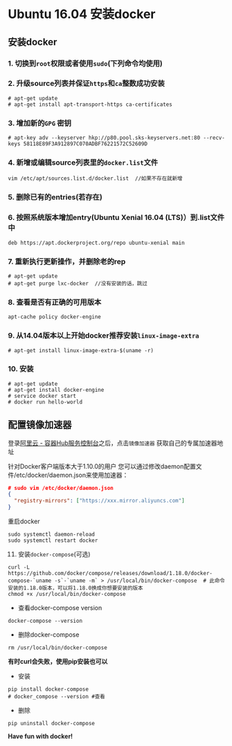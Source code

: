 # Ubuntu 16.04 安装docker

## 安装docker

### 1. 切换到`root`权限或者使用`sudo`(下列命令均使用)

### 2. 升级source列表并保证`https`和`ca`整数成功安装

```
# apt-get update
# apt-get install apt-transport-https ca-certificates
```

### 3. 增加新的`GPG` 密钥

```
# apt-key adv --keyserver hkp://p80.pool.sks-keyservers.net:80 --recv-keys 58118E89F3A912897C070ADBF76221572C52609D
```

### 4. 新增或编辑source列表里的`docker.list`文件

```
vim /etc/apt/sources.list.d/docker.list  //如果不存在就新增
```

### 5. 删除已有的entries(若存在)

### 6. 按照系统版本增加entry(Ubuntu Xenial 16.04 (LTS)）到.list文件中

```
deb https://apt.dockerproject.org/repo ubuntu-xenial main
```

### 7. 重新执行更新操作，并删除老的rep

```
# apt-get update
# apt-get purge lxc-docker  //没有安装的话，跳过
```

### 8. 查看是否有正确的可用版本

```
apt-cache policy docker-engine
```

### 9. 从14.04版本以上开始docker推荐安装`linux-image-extra`

```
# apt-get install linux-image-extra-$(uname -r)
```

### 10. 安装

```
# apt-get update
# apt-get install docker-engine
# service docker start 
# docker run hello-world
```

##  配置镜像加速器

登录[阿里云 - 容器Hub服务控制台](https://cr.console.aliyun.com/)之后，点击`镜像加速器`
获取自己的专属加速器地址

针对Docker客户端版本大于1.10.0的用户
您可以通过修改daemon配置文件/etc/docker/daemon.json来使用加速器：

```json
# sudo vim /etc/docker/daemon.json
{
  "registry-mirrors": ["https://xxx.mirror.aliyuncs.com"]
}
```

重启docker

```
sudo systemctl daemon-reload
sudo systemctl restart docker
```


11. 安装`docker-compose`(可选)

```
curl -L https://github.com/docker/compose/releases/download/1.18.0/docker-compose-`uname -s`-`uname -m` > /usr/local/bin/docker-compose  # 此命令安装的1.18.0版本，可以将1.18.0换成你想要安装的版本
chmod +x /usr/local/bin/docker-compose
```

- 查看docker-compose version

```
docker-compose --version
```

- 删除docker-compose

```
rm /usr/local/bin/docker-compose
```

**有时curl会失败，使用pip安装也可以**

- 安装

```
pip install docker-compose
# docker_compose --version #查看
```

- 删除
```
pip uninstall docker-compose
```

**Have fun with docker!**

